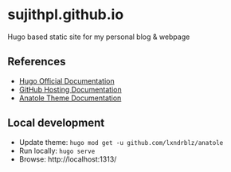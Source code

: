 # sujithpl.github.io
Hugo based static site for my personal blog & webpage

## References
- [Hugo Official Documentation](https://gohugo.io/documentation/)
- [GitHub Hosting Documentation](https://gohugo.io/hosting-and-deployment/hosting-on-github/)
- [Anatole Theme Documentation](https://github.com/lxndrblz/anatole/wiki)

## Local development
- Update theme: `hugo mod get -u github.com/lxndrblz/anatole`
- Run locally: `hugo serve`
- Browse: http://localhost:1313/
